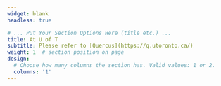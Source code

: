 ```yaml
---
widget: blank
headless: true

# ... Put Your Section Options Here (title etc.) ...
title: At U of T
subtitle: Please refer to [Quercus](https://q.utoronto.ca/)
weight: 1  # section position on page
design:
  # Choose how many columns the section has. Valid values: 1 or 2.
  columns: '1'
---
```


